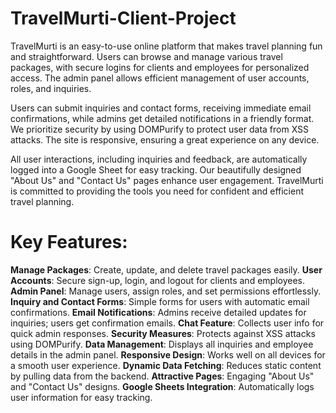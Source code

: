 # TravelMurti-Client-Project

TravelMurti is an easy-to-use online platform that makes travel planning fun and straightforward. Users can browse and manage various travel packages, with secure logins for clients and employees for personalized access. The admin panel allows efficient management of user accounts, roles, and inquiries.

Users can submit inquiries and contact forms, receiving immediate email confirmations, while admins get detailed notifications in a friendly format. We prioritize security by using DOMPurify to protect user data from XSS attacks. The site is responsive, ensuring a great experience on any device.

All user interactions, including inquiries and feedback, are automatically logged into a Google Sheet for easy tracking. Our beautifully designed "About Us" and "Contact Us" pages enhance user engagement. TravelMurti is committed to providing the tools you need for confident and efficient travel planning.

# Key Features:

**Manage Packages**: Create, update, and delete travel packages easily.
**User Accounts**: Secure sign-up, login, and logout for clients and employees.
**Admin Panel**: Manage users, assign roles, and set permissions effortlessly.
**Inquiry and Contact Forms**: Simple forms for users with automatic email confirmations.
**Email Notifications**: Admins receive detailed updates for inquiries; users get confirmation emails.
**Chat Feature**: Collects user info for quick admin responses.
**Security Measures**: Protects against XSS attacks using DOMPurify.
**Data Management**: Displays all inquiries and employee details in the admin panel.
**Responsive Design**: Works well on all devices for a smooth user experience.
**Dynamic Data Fetching**: Reduces static content by pulling data from the backend.
**Attractive Pages**: Engaging "About Us" and "Contact Us" designs.
**Google Sheets Integration**: Automatically logs user information for easy tracking.
